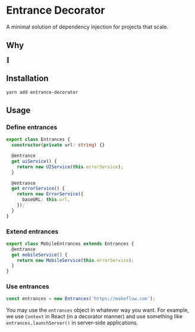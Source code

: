 # Entrance Decorator

A minimal solution of dependency injection for projects that scale.

## Why

🙂

## Installation

```
yarn add entrance-decorator
```

## Usage

### Define entrances

```ts
export class Entrances {
  constructor(private url: string) {}

  @entrance
  get uiService() {
    return new UIService(this.errorService);
  }

  @entrance
  get errorService() {
    return new ErrorService({
      baseURL: this.url,
    });
  }
}
```

### Extend entrances

```ts
export class MobileEntrances extends Entrances {
  @entrance
  get mobileService() {
    return new MobileService(this.errorService);
  }
}
```

### Use entrances

```ts
const entrances = new Entrances('https://makeflow.com');
```

You may use the `entrances` object in whatever way you want. For example, we use `Context` in React (in a decorator manner) and use something like `entrances.launchServer()` in server-side applications.
